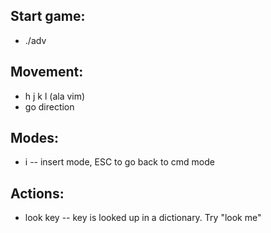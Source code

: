 ## Start game: 
  - ./adv

## Movement: 
  - h j k l (ala vim)
  - go direction

## Modes: 
  - i -- insert mode, ESC to go back to cmd mode

## Actions:
  - look key -- key is looked up in a dictionary. Try "look me"
